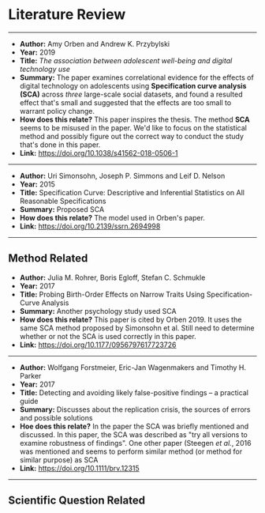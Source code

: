 # Literature Review

* * *

- **Author:** Amy Orben and Andrew K. Przybylski
- **Year:** 2019
- **Title:** *The association between adolescent well-being and digital technology use*
- **Summary:** The paper examines correlational evidence for the effects of digital technology on adolescents using **Specification curve analysis (SCA)** across *three* large-scale social datasets, and found a resulted effect that's small and suggested that the effects are too small to warrant policy change. 
- **How does this relate?** This paper inspires the thesis. The method **SCA** seems to be misused in the paper. We'd like to focus on the statistical method and possibly figure out the correct way to conduct the study that's done in this paper. 
- **Link:** https://doi.org/10.1038/s41562-018-0506-1

* * *

- **Author:** Uri Simonsohn, Joseph P. Simmons and Leif D. Nelson
- **Year:** 2015
- **Title:** Specification Curve: Descriptive and Inferential Statistics on All Reasonable Specifications
- **Summary:** Proposed SCA
- **How does this relate?** The model used in Orben's paper. 
- **Link:** https://doi.org/10.2139/ssrn.2694998

* * *

## Method Related


- **Author:** Julia M. Rohrer, Boris Egloff, Stefan C. Schmukle
- **Year:** 2017
- **Title:** Probing Birth-Order Effects on Narrow Traits Using Specification-Curve Analysis
- **Summary:** Another psychology study used SCA
- **How does this relate?** This paper is cited by Orben 2019. It uses the same SCA method proposed by Simonsohn et al. Still need to determine whether or not the SCA is used correctly in this paper. 
- **Link:** https://doi.org/10.1177/0956797617723726

* * *

- **Author:** Wolfgang Forstmeier, Eric-Jan Wagenmakers and Timothy H. Parker
- **Year:** 2017
- **Title:** Detecting and avoiding likely false-positive findings – a practical guide
- **Summary:** Discusses about the replication crisis, the sources of errors and possible solutions
- **Hoe does this relate?** In the paper the SCA was briefly mentioned and discussed. In this paper, the SCA was described as "try all versions to examine robustness of findings". One other paper (Steegen *et al.*, 2016 was mentioned and seems to perform similar method (or method for similar purpose) as SCA
- **Link:** https://doi.org/10.1111/brv.12315

* * *


## Scientific Question Related

